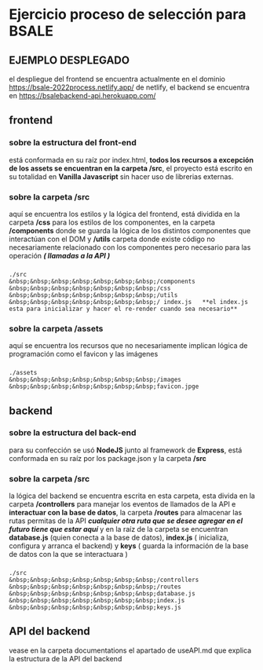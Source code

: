 # Ejercicio proceso de selección para BSALE

## EJEMPLO DESPLEGADO
el despliegue del frontend se encuentra actualmente en el dominio https://bsale-2022process.netlify.app/ de netlify, el backend se encuentra en https://bsalebackend-api.herokuapp.com/

## frontend

### sobre la estructura del front-end

está conformada en su raíz por index.html, **todos los recursos a excepción de los assets se encuentran en la carpeta /src**, el proyecto está escrito en su totalidad en **Vanilla Javascript**
sin hacer uso de librerias externas.

### sobre la carpeta /src

aquí se encuentra los estilos y la lógica del frontend, está dividida en la carpeta **/css** para los estilos de los componentes, en la carpeta **/components** donde se guarda la lógica de los distintos componentes que interactúan con el DOM y **/utils** carpeta donde existe código no necesariamente relacionado con los componentes pero necesario para las operación **_( llamadas a la API )_**  

###
    ./src  
    &nbsp;&nbsp;&nbsp;&nbsp;&nbsp;&nbsp;&nbsp;/components  
    &nbsp;&nbsp;&nbsp;&nbsp;&nbsp;&nbsp;&nbsp;/css  
    &nbsp;&nbsp;&nbsp;&nbsp;&nbsp;&nbsp;&nbsp;/utils  
    &nbsp;&nbsp;&nbsp;&nbsp;&nbsp;&nbsp;&nbsp;/ index.js   **el index.js esta para inicializar y hacer el re-render cuando sea necesario**


### sobre la carpeta /assets

aquí se encuentra los recursos que no necesariamente implican lógica de programación como el favicon y las imágenes  

###
    ./assets  
    &nbsp;&nbsp;&nbsp;&nbsp;&nbsp;&nbsp;&nbsp;/images    
    &nbsp;&nbsp;&nbsp;&nbsp;&nbsp;&nbsp;&nbsp;favicon.jpge   

  

   


## backend

### sobre la estructura del back-end
para su confección se usó **NodeJS** junto al framework de **Express**, está conformada en su raíz por los package.json y la carpeta **/src**


### sobre la carpeta /src


la lógica del backend se encuentra escrita en esta carpeta, esta divida en la carpeta **/controllers** para manejar los eventos de llamados de la API e **interactuar con la base de datos**, la carpeta **/routes** para almacenar las rutas permitas de la API _**cualquier otra ruta que se desee agregar en el futuro tiene que estar aquí**_ y en la raíz de la carpeta se encuentran **database.js** (quien conecta a la base de datos), **index.js** ( inicializa, configura y arranca el backend) y **keys** ( guarda la información de la base de datos con la que se interactuara )  

###
    ./src  
    &nbsp;&nbsp;&nbsp;&nbsp;&nbsp;&nbsp;&nbsp;/controllers    
    &nbsp;&nbsp;&nbsp;&nbsp;&nbsp;&nbsp;&nbsp;/routes    
    &nbsp;&nbsp;&nbsp;&nbsp;&nbsp;&nbsp;&nbsp;database.js    
    &nbsp;&nbsp;&nbsp;&nbsp;&nbsp;&nbsp;&nbsp;index.js  
    &nbsp;&nbsp;&nbsp;&nbsp;&nbsp;&nbsp;&nbsp;keys.js 

## API del backend

vease en la carpeta documentations el apartado de useAPI.md que explica la estructura de la API del backend



